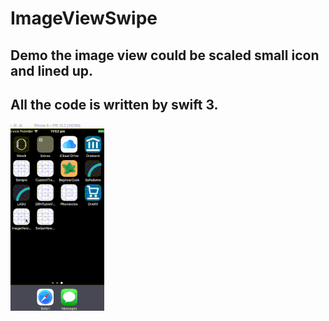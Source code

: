 # ImageViewSwipe

## Demo the image view could be scaled small icon and lined up. 
## All the code is written by swift 3.

![demo](https://github.com/roger-zhang-eng/ImageViewSwipe/blob/master/materials/demoVideo.gif)

